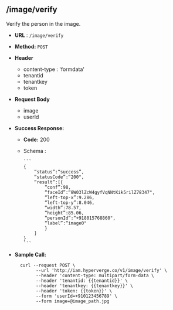 ## /image/verify

Verify the person in the image.

* **URL** : `/image/verify`
  
* **Method:** `POST`

* **Header**
	
	- content-type : 'formdata'
	- tenantid 
	- tenantkey
	- token
	
* **Request Body**
	- image
	- userId
	  
* **Success Response:**

  * **Code:** 200 <br />
  * Schema : 
		
		```	
		{
			“status”:“success”,
			“statusCode”:“200",
			“result”:[{
				“conf”:98,
				“faceId”:“8W03lZcW4gyfVqNNtKik5rilZ78347",
				“left-top-x”:9.286,
				“left-top-y”:8.046,
				“width”:78.57,
				“height”:85.06,
				“personId”:“+918015768860",
				“label”:“image0"
				}
			]
		}
		```
	

* **Sample Call:**

   	
    	curl --request POST \
			  --url 'http://iam.hyperverge.co/v1/image/verify' \
			  --header 'content-type: multipart/form-data \
			  --header 'tenantid: {{tenantid}}' \
			  --header 'tenantkey: {{tenantkey}}' \
			  --header 'token: {{token}}' \
			  --form 'userId=+910123456789' \
			  --form image=@image_path.jpg    	
    	
